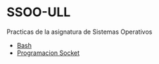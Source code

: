 # SSOO-ULL
Practicas de la asignatura de Sistemas Operativos

- [Bash](BASH)
- [Programacion Socket](PROGRAMACION-SOCKET)

